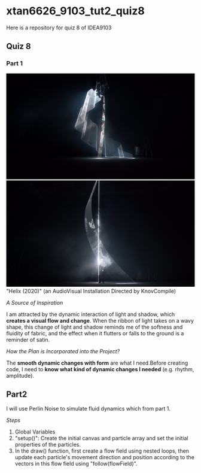 
# xtan6626_9103_tut2_quiz8
Here is a repository for quiz 8 of IDEA9103

## Quiz 8

### Part 1
![the first image about installation](readmeImages\installation_1.png)
![the second image about installation](readmeImages\installation_2.png)
"Helix (2020)" (an AudioVisual Installation Directed by KnovCompile)

*A Source of Inspiration*

I am attracted by the dynamic interaction of light and shadow, which **creates a visual flow and change**. When the ribbon of light takes on a wavy shape, this change of light and shadow reminds me of the softness and fluidity of fabric, and the effect when it flutters or falls to the ground is a reminder of satin.

*How the Plan is Incorporated into the Project?*

The **smooth dynamic changes with form** are what I need.Before creating code, I need to **know what kind of dynamic changes I needed** (e.g. rhythm, amplitude).

## Part2 

I will use Perlin Noise to simulate fluid dynamics which from part 1.

*Steps*

1. Global Variables
2. "setup()": Create the initial canvas and particle array and set the initial properties of the particles.
3. In the draw() function, first create a flow field using nested loops, then update each particle's movement direction and position according to the vectors in this flow field using "follow(flowField)".

